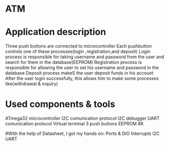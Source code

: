 # ATM
# Application description
Three push buttons are connected to microcontroller
Each pushbutton controls one of these processes(login ,registration,and deposit)
Login process is responsible for taking  username and password from the user and search for them in the database(EEPROM)
Registration process is responsible for allowing the user to set his username and password in the database
Deposit process makeS the user deposit funds in his account
After the user login successfully, this allows him to make some processes like(withdrawal & inquiry) 

# Used components & tools
ATmega32 microcontroller 
I2C comunication protocol
I2C debugger
UART comunication protocol
Virtual terminal
3 push buttons
EEPROM 8K

#With the help of Datasheet, I got my hands on:
Ports & DIO
Interrupts
I2C
UART



